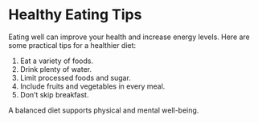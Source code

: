 # Healthy Eating Tips

Eating well can improve your health and increase energy levels. Here are some practical tips for a healthier diet:

1. Eat a variety of foods.
2. Drink plenty of water.
3. Limit processed foods and sugar.
4. Include fruits and vegetables in every meal.
5. Don’t skip breakfast.

A balanced diet supports physical and mental well-being.

